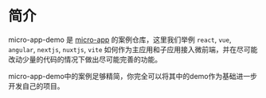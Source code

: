 # 简介
micro-app-demo 是 [micro-app](https://github.com/micro-zoe/micro-app) 的案例仓库，这里我们举例 `react`, `vue`, `angular`, `nextjs`, `nuxtjs`, `vite` 如何作为主应用和子应用接入微前端，并在尽可能改动少量的代码的情况下做出尽可能完善的功能。

micro-app-demo中的案例足够精简，你完全可以将其中的demo作为基础进一步开发自己的项目。

